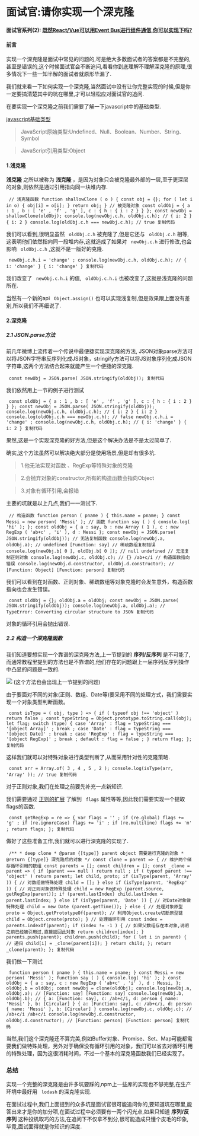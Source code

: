 # 面试官:请你实现一个深克隆 #

#### 面试官系列(2): [既然React/Vue可以用Event Bus进行组件通信,你可以实现下吗?]( https://juejin.im/post/5ac2fb886fb9a028b86e328c ) ####

#### 前言 ####

实现一个深克隆是面试中常见的问题的,可是绝大多数面试者的答案都是不完整的,甚至是错误的,这个时候面试官会不断追问,看看你到底理解不理解深克隆的原理,很多情况下一些一知半解的面试者就原形毕漏了.

我们就来看一下如何实现一个深克隆,当然面试中没有让你完整实现的时候,但是你一定要搞清楚其中的坑在哪里,才可以轻松应对面试官的追问.

在要实现一个深克隆之前我们需要了解一下javascript中的基础类型.

[javascript基础类型]( https://link.juejin.im?target=https%3A%2F%2Fgithub.com%2Fxiaomuzhu%2FElemeFE-node-interview%2Fblob%2Fmaster%2FJavaScript%25E5%259F%25BA%25E7%25A1%2580%2FJavaScript%25E5%259F%25BA%25E6%259C%25AC%25E7%25B1%25BB%25E5%259E%258B.md )

> 
> 
> 
> JavaScript原始类型:Undefined、Null、Boolean、Number、String、Symbol
> 
> 

> 
> 
> 
> JavaScript引用类型:Object
> 
> 

#### 1.浅克隆 ####

**浅克隆** 之所以被称为 **浅克隆** ，是因为对象只会被克隆最外部的一层,至于更深层的对象,则依然是通过引用指向同一块堆内存.

` // 浅克隆函数 function shallowClone ( o ) { const obj = {}; for ( let i in o) { obj[i] = o[i]; } return obj; } // 被克隆对象 const oldObj = { a : 1 , b : [ 'e' , 'f' , 'g' ], c : { h : { i : 2 } } }; const newObj = shallowClone(oldObj); console.log(newObj.c.h, oldObj.c.h); // { i: 2 } { i: 2 } console.log(oldObj.c.h === newObj.c.h); // true 复制代码`

我们可以看到,很明显虽然 ` oldObj.c.h` 被克隆了,但是它还与 ` oldObj.c.h` 相等,这表明他们依然指向同一段堆内存,这就造成了如果对 ` newObj.c.h` 进行修改,也会影响 ` oldObj.c.h` ,这就不是一版好的克隆.

` newObj.c.h.i = 'change' ; console.log(newObj.c.h, oldObj.c.h); // { i: 'change' } { i: 'change' } 复制代码`

我们改变了 ` newObj.c.h.i` 的值, ` oldObj.c.h.i` 也被改变了,这就是浅克隆的问题所在.

当然有一个新的api ` Object.assign()` 也可以实现浅复制,但是效果跟上面没有差别,所以我们不再细说了.

#### 2.深克隆 ####

##### 2.1 JSON.parse方法 #####

前几年微博上流传着一个传说中最便捷实现深克隆的方法, JSON对象parse方法可以将JSON字符串反序列化成JS对象，stringify方法可以将JS对象序列化成JSON字符串,这两个方法结合起来就能产生一个便捷的深克隆.

` const newObj = JSON.parse( JSON.stringify(oldObj)); 复制代码`

我们依然用上一节的例子进行测试

` const oldObj = { a : 1 , b : [ 'e' , 'f' , 'g' ], c : { h : { i : 2 } } }; const newObj = JSON.parse( JSON.stringify(oldObj)); console.log(newObj.c.h, oldObj.c.h); // { i: 2 } { i: 2 } console.log(oldObj.c.h === newObj.c.h); // false newObj.c.h.i = 'change' ; console.log(newObj.c.h, oldObj.c.h); // { i: 'change' } { i: 2 } 复制代码`

果然,这是一个实现深克隆的好方法,但是这个解决办法是不是太过简单了.

确实,这个方法虽然可以解决绝大部分是使用场景,但是却有很多坑.

> 
> 
> 
> 1.他无法实现对函数 、RegExp等特殊对象的克隆
> 
> 

> 
> 
> 
> 2.会抛弃对象的constructor,所有的构造函数会指向Object
> 
> 

> 
> 
> 
> 3.对象有循环引用,会报错
> 
> 

主要的坑就是以上几点,我们一一测试下.

` // 构造函数 function person ( pname ) { this.name = pname; } const Messi = new person( 'Messi' ); // 函数 function say ( ) { console.log( 'hi' ); }; const oldObj = { a : say, b : new Array ( 1 ), c : new RegExp ( 'ab+c' , 'i' ), d : Messi }; const newObj = JSON.parse( JSON.stringify(oldObj)); // 无法复制函数 console.log(newObj.a, oldObj.a); // undefined [Function: say] // 稀疏数组复制错误 console.log(newObj.b[ 0 ], oldObj.b[ 0 ]); // null undefined // 无法复制正则对象 console.log(newObj.c, oldObj.c); // {} /ab+c/i // 构造函数指向错误 console.log(newObj.d.constructor, oldObj.d.constructor); // [Function: Object] [Function: person] 复制代码`

我们可以看到在对函数、正则对象、稀疏数组等对象克隆时会发生意外，构造函数指向也会发生错误。

` const oldObj = {}; oldObj.a = oldObj; const newObj = JSON.parse( JSON.stringify(oldObj)); console.log(newObj.a, oldObj.a); // TypeError: Converting circular structure to JSON 复制代码`

对象的循环引用会抛出错误.

##### 2.2 构造一个深克隆函数 #####

我们知道要想实现一个靠谱的深克隆方法,上一节提到的 **序列/反序列** 是不可能了,而通常教程里提到的方法也是不靠谱的,他们存在的问题跟上一届序列反序列操作中凸显的问题是一致的.

![](https://user-gold-cdn.xitu.io/2018/3/28/1626bc7a5caf947c?imageView2/0/w/1280/h/960/ignore-error/1) (这个方法也会出现上一节提到的问题)

由于要面对不同的对象(正则、数组、Date等)要采用不同的处理方式，我们需要实现一个对象类型判断函数。

` const isType = ( obj, type ) => { if ( typeof obj !== 'object' ) return false ; const typeString = Object.prototype.toString.call(obj); let flag; switch (type) { case 'Array' : flag = typeString === '[object Array]' ; break ; case 'Date' : flag = typeString === '[object Date]' ; break ; case 'RegExp' : flag = typeString === '[object RegExp]' ; break ; default : flag = false ; } return flag; }; 复制代码`

这样我们就可以对特殊对象进行类型判断了,从而采用针对性的克隆策略.

` const arr = Array.of( 3 , 4 , 5 , 2 ); console.log(isType(arr, 'Array' )); // true 复制代码`

对于正则对象,我们在处理之前要先补充一点新知识.

我们需要通过 [正则的扩展]( https://link.juejin.im?target=http%3A%2F%2Fes6.ruanyifeng.com%2F%23docs%2Fregex%23flags-%25E5%25B1%259E%25E6%2580%25A7 ) 了解到 ` flags` 属性等等,因此我们需要实现一个提取flags的函数.

` const getRegExp = re => { var flags = '' ; if (re.global) flags += 'g' ; if (re.ignoreCase) flags += 'i' ; if (re.multiline) flags += 'm' ; return flags; }; 复制代码`

做好了这些准备工作,我们就可以进行深克隆的实现了.

` /** * deep clone * @param {[type]} parent object 需要进行克隆的对象 * @return {[type]} 深克隆后的对象 */ const clone = parent => { // 维护两个储存循环引用的数组 const parents = []; const children = []; const _clone = parent => { if (parent === null ) return null ; if ( typeof parent !== 'object' ) return parent; let child, proto; if (isType(parent, 'Array' )) { // 对数组做特殊处理 child = []; } else if (isType(parent, 'RegExp' )) { // 对正则对象做特殊处理 child = new RegExp (parent.source, getRegExp(parent)); if (parent.lastIndex) child.lastIndex = parent.lastIndex; } else if (isType(parent, 'Date' )) { // 对Date对象做特殊处理 child = new Date (parent.getTime()); } else { // 处理对象原型 proto = Object.getPrototypeOf(parent); // 利用Object.create切断原型链 child = Object.create(proto); } // 处理循环引用 const index = parents.indexOf(parent); if (index != -1 ) { // 如果父数组存在本对象,说明之前已经被引用过,直接返回此对象 return children[index]; } parents.push(parent); children.push(child); for ( let i in parent) { // 递归 child[i] = _clone(parent[i]); } return child; }; return _clone(parent); }; 复制代码`

我们做一下测试

` function person ( pname ) { this.name = pname; } const Messi = new person( 'Messi' ); function say ( ) { console.log( 'hi' ); } const oldObj = { a : say, c : new RegExp ( 'ab+c' , 'i' ), d : Messi, }; oldObj.b = oldObj; const newObj = clone(oldObj); console.log(newObj.a, oldObj.a); // [Function: say] [Function: say] console.log(newObj.b, oldObj.b); // { a: [Function: say], c: /ab+c/i, d: person { name: 'Messi' }, b: [Circular] } { a: [Function: say], c: /ab+c/i, d: person { name: 'Messi' }, b: [Circular] } console.log(newObj.c, oldObj.c); // /ab+c/i /ab+c/i console.log(newObj.d.constructor, oldObj.d.constructor); // [Function: person] [Function: person] 复制代码`

当然,我们这个深克隆还不算完美,例如Buffer对象、Promise、Set、Map可能都需要我们做特殊处理，另外对于确保没有循环引用的对象，我们可以省去对循环引用的特殊处理，因为这很消耗时间，不过一个基本的深克隆函数我们已经实现了。

### 总结 ###

实现一个完整的深克隆是由许多坑要踩的,npm上一些库的实现也不够完整,在生产环境中最好用 ` lodash` 的深克隆实现.

在面试过程中,我们上面提到的众多坑是面试官很可能追问你的,要知道坑在哪里,能答出来才是你的加分项,在面试过程中必须要有一两个闪光点,如果只知道 **序列/反序列** 这种投机取巧的方法,在追问下不仅拿不到分,很可能造成只懂个皮毛的印象,毕竟,面试面得就是你知识的深度.